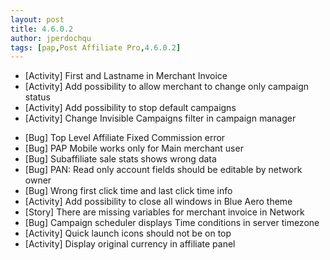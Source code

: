 ```yaml
---
layout: post
title: 4.6.0.2
author: jperdochqu
tags: [pap,Post Affiliate Pro,4.6.0.2]
---
```


- [Activity] First and Lastname in Merchant Invoice
- [Activity] Add possibility to allow merchant to change only campaign status
- [Activity] Add possibility to stop default campaigns
- [Activity] Change Invisible Campaigns filter in campaign manager

<!--more-->

- [Bug] Top Level Affiliate Fixed Commission error
- [Bug] PAP Mobile works only for Main merchant user
- [Bug] Subaffiliate sale stats shows wrong data
- [Bug] PAN: Read only account fields should be editable by network owner
- [Bug] Wrong first click time and last click time info
- [Activity] Add possibility to close all windows in Blue Aero theme
- [Story] There are missing variables for merchant invoice in Network
- [Bug] Campaign scheduler displays Time conditions in server timezone
- [Activity] Quick launch icons should not be on top
- [Activity] Display original currency in affiliate panel

